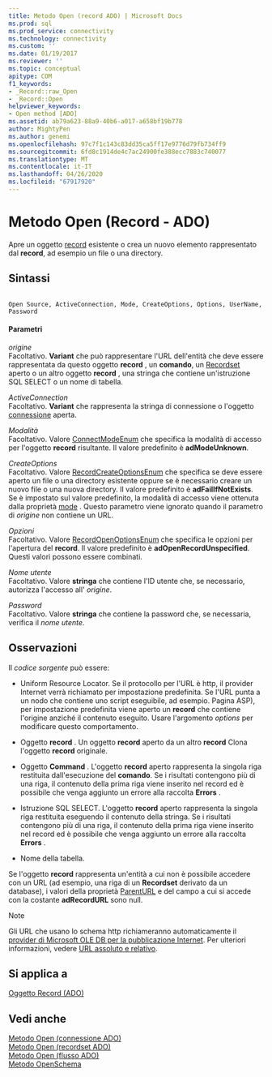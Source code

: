 ```yaml
---
title: Metodo Open (record ADO) | Microsoft Docs
ms.prod: sql
ms.prod_service: connectivity
ms.technology: connectivity
ms.custom: ''
ms.date: 01/19/2017
ms.reviewer: ''
ms.topic: conceptual
apitype: COM
f1_keywords:
- _Record::raw_Open
- _Record::Open
helpviewer_keywords:
- Open method [ADO]
ms.assetid: ab79a623-88a9-40b6-a017-a658bf19b778
author: MightyPen
ms.author: genemi
ms.openlocfilehash: 97c7f1c143c83dd35ca5ff17e9776d79fb734ff9
ms.sourcegitcommit: 6fd8c1914de4c7ac24900fe388ecc7883c740077
ms.translationtype: MT
ms.contentlocale: it-IT
ms.lasthandoff: 04/26/2020
ms.locfileid: "67917920"
---
```

# <a name="open-method-ado-record"></a>Metodo Open (Record - ADO)
Apre un oggetto [record](../../../ado/reference/ado-api/record-object-ado.md) esistente o crea un nuovo elemento rappresentato dal **record**, ad esempio un file o una directory.  
  
## <a name="syntax"></a>Sintassi  
  
```  
  
Open Source, ActiveConnection, Mode, CreateOptions, Options, UserName, Password  
```  
  
#### <a name="parameters"></a>Parametri  
 *origine*  
 Facoltativo. **Variant** che può rappresentare l'URL dell'entità che deve essere rappresentata da questo oggetto **record** , un **comando**, un [Recordset](../../../ado/reference/ado-api/recordset-object-ado.md) aperto o un altro oggetto **record** , una stringa che contiene un'istruzione SQL SELECT o un nome di tabella.  
  
 *ActiveConnection*  
 Facoltativo. **Variant** che rappresenta la stringa di connessione o l'oggetto [connessione](../../../ado/reference/ado-api/connection-object-ado.md) aperta.  
  
 *Modalità*  
 Facoltativo. Valore [ConnectModeEnum](../../../ado/reference/ado-api/connectmodeenum.md) che specifica la modalità di accesso per l'oggetto **record** risultante. Il valore predefinito è **adModeUnknown**.  
  
 *CreateOptions*  
 Facoltativo. Valore [RecordCreateOptionsEnum](../../../ado/reference/ado-api/recordcreateoptionsenum.md) che specifica se deve essere aperto un file o una directory esistente oppure se è necessario creare un nuovo file o una nuova directory. Il valore predefinito è **adFailIfNotExists**. Se è impostato sul valore predefinito, la modalità di accesso viene ottenuta dalla proprietà [mode](../../../ado/reference/ado-api/mode-property-ado.md) . Questo parametro viene ignorato quando il parametro di *origine* non contiene un URL.  
  
 *Opzioni*  
 Facoltativo. Valore [RecordOpenOptionsEnum](../../../ado/reference/ado-api/recordopenoptionsenum.md) che specifica le opzioni per l'apertura del **record**. Il valore predefinito è **adOpenRecordUnspecified**. Questi valori possono essere combinati.  
  
 *Nome utente*  
 Facoltativo. Valore **stringa** che contiene l'ID utente che, se necessario, autorizza l'accesso all' *origine*.  
  
 *Password*  
 Facoltativo. Valore **stringa** che contiene la password che, se necessaria, verifica il *nome utente*.  
  
## <a name="remarks"></a>Osservazioni  
 Il *codice sorgente* può essere:  
  
-   Uniform Resource Locator. Se il protocollo per l'URL è http, il provider Internet verrà richiamato per impostazione predefinita. Se l'URL punta a un nodo che contiene uno script eseguibile, ad esempio. Pagina ASP), per impostazione predefinita viene aperto un **record** che contiene l'origine anziché il contenuto eseguito. Usare l'argomento *options* per modificare questo comportamento.  
  
-   Oggetto **record** . Un oggetto **record** aperto da un altro **record** Clona l'oggetto **record** originale.  
  
-   Oggetto **Command** . L'oggetto **record** aperto rappresenta la singola riga restituita dall'esecuzione del **comando**. Se i risultati contengono più di una riga, il contenuto della prima riga viene inserito nel record ed è possibile che venga aggiunto un errore alla raccolta **Errors** .  
  
-   Istruzione SQL SELECT. L'oggetto **record** aperto rappresenta la singola riga restituita eseguendo il contenuto della stringa. Se i risultati contengono più di una riga, il contenuto della prima riga viene inserito nel record ed è possibile che venga aggiunto un errore alla raccolta **Errors** .  
  
-   Nome della tabella.  
  
 Se l'oggetto **record** rappresenta un'entità a cui non è possibile accedere con un URL (ad esempio, una riga di un **Recordset** derivato da un database), i valori della proprietà [ParentURL](../../../ado/reference/ado-api/parenturl-property-ado.md) e del campo a cui si accede con la costante **adRecordURL** sono null.  
  
> [!NOTE]
>  Gli URL che usano lo schema http richiameranno automaticamente il [provider di Microsoft OLE DB per la pubblicazione Internet](../../../ado/guide/appendixes/microsoft-ole-db-provider-for-internet-publishing.md). Per ulteriori informazioni, vedere [URL assoluto e relativo](../../../ado/guide/data/absolute-and-relative-urls.md).  
  
## <a name="applies-to"></a>Si applica a  
 [Oggetto Record (ADO)](../../../ado/reference/ado-api/record-object-ado.md)  
  
## <a name="see-also"></a>Vedi anche  
 [Metodo Open (connessione ADO)](../../../ado/reference/ado-api/open-method-ado-connection.md)   
 [Metodo Open (recordset ADO)](../../../ado/reference/ado-api/open-method-ado-recordset.md)   
 [Metodo Open (flusso ADO)](../../../ado/reference/ado-api/open-method-ado-stream.md)   
 [Metodo OpenSchema](../../../ado/reference/ado-api/openschema-method.md)
